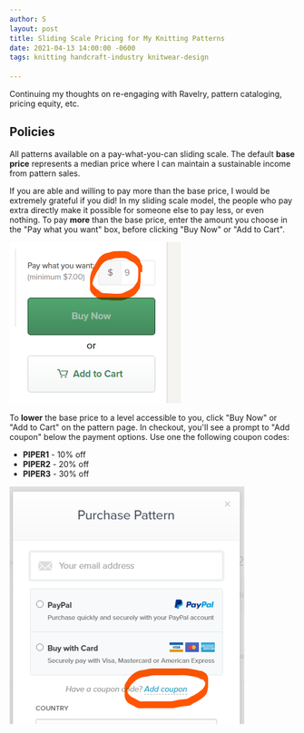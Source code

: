 ```yaml
---
author: S
layout: post
title: Sliding Scale Pricing for My Knitting Patterns
date: 2021-04-13 14:00:00 -0600
tags: knitting handcraft-industry knitwear-design

---
```

Continuing my thoughts on re-engaging with Ravelry, pattern cataloging, pricing equity, etc.

## Policies

All patterns available on a pay-what-you-can sliding scale. The default **base price** represents a median price where I can maintain a sustainable income from pattern sales.

If you are able and willing to pay more than the base price, I would be extremely grateful if you did! In my sliding scale model, the people who pay extra directly make it possible for someone else to pay less, or even nothing. To pay **more** than the base price, enter the amount you choose in the "Pay what you want" box, before clicking "Buy Now" or "Add to Cart".

![](/assets/payhip-pwyw.png)

To **lower** the base price to a level accessible to you, click "Buy Now" or "Add to Cart" on the pattern page. In checkout, you'll see a prompt to "Add coupon" below the payment options. Use one the following coupon codes:

* **PIPER1** - 10% off 
* **PIPER2** - 20% off 
* **PIPER3** - 30% off

![](/assets/payhip-coupon.png)